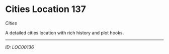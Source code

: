 # Cities Location 137

*Cities*

A detailed cities location with rich history and plot hooks.

---
*ID: LOC00136*